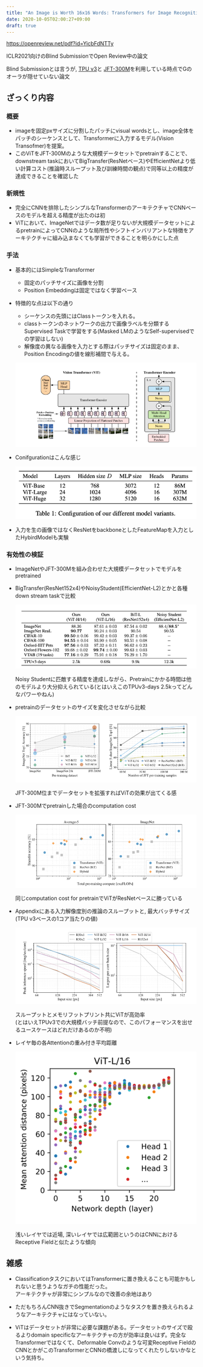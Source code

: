 ```yaml
---
title: "An Image is Worth 16x16 Words: Transformers for Image Recognition at Scale"
date: 2020-10-05T02:00:27+09:00
draft: true
---
```


https://openreview.net/pdf?id=YicbFdNTTy

ICLR2021向けのBlind SubmissionでOpen Review中の論文

Blind Submissionとは言うが, [TPU v3](https://cloud.google.com/tpu?hl=ja)と [JFT-300M](https://qiita.com/ikeyasu/items/aefa15e8c329b599fdb2)を利用している時点でGのオーラが隠せていない論文

## ざっくり内容

### 概要

- imageを固定pxサイズに分割したパッチにvisual wordsとし、image全体をパッチのシーケンスとして、Transformerに入力するモデル(Vision Transofmer)を提案。
- このViTをJFT-300Mのような大規模データセットでpretrainすることで、downstream taskにおいてBigTransfer(ResNetベース)やEfficientNetより低い計算コスト(推論時スループット及び訓練時間の観点)で同等以上の精度が達成できることを確認した

### 新規性

- 完全にCNNを排除したシンプルなTransformerのアーキテクチャでCNNベースのモデルを超える精度が出たのは初
- ViTにおいて、ImageNetではデータ数が足りないが大規模データセットによるpretrainによってCNNのような局所性やシフトインバリアントな特徴をアーキテクチャに組み込まなくても学習ができることを明らかにした点

### 手法

- 基本的にはSimpleなTransformer
  - 固定のパッチサイズに画像を分割
  - Position Embeddingは固定ではなく学習ベース
- 特徴的な点は以下の通り
  - シーケンスの先頭にはClassトークンを入れる。
  - classトークンのネットワークの出力で画像ラベルを分類するSupervised Taskで学習をする(Masked LMのようなSelf-supervisedでの学習はしない)
  - 解像度の異なる画像を入力とする際はパッチサイズは固定のまま、Position Encodingの値を線形補間で与える。

  ![model architecture](pdf-2.png)

- Conifgurationはこんな感じ

  ![configuration of model](pdf.png)

- 入力を生の画像ではなくResNetをbackboneとしたFeatureMapを入力としたHybirdModelも実験



### 有効性の検証

- ImageNetやJFT-300Mを組み合わせた大規模データセットでモデルをpretrained
- BigTransfer(ResNet152x4)やNoisyStudent(EfficientNet-L2)とかと各種down stream taskで比較

  ![downstreamtsk](pdf-3.png)

  Noisy Studentに匹敵する精度を達成しながら、Pretrainにかかる時間は他のモデルより大分抑えられている(とはいえこのTPUv3-days 2.5kってどんなパワーやねん)

- pretrainのデータセットのサイズを変化させながら比較

  ![downstreamtsk](pdf-4.png)

  JFT-300M位までデータセットを拡張すればViTの効果が出てくる感


- JFT-300Mでpretrainした場合のcomputation cost

  ![computationalcost pretrain](pdf-5.png)

  同じcomputation cost for pretrainでViTがResNetベースに勝っている  

- Appendixにある入力解像度別の推論のスループットと, 最大バッチサイズ(TPU v3ベースの1コア当たりの値)

  ![memoryfootprintr](pdf-6.png)

  スループットとメモリフットプリント共にViTが高効率  
  (とはいえTPUv3での大規模バッチ前提なので、このパフォーマンスを出せるユースケースはどれだけあるのか不明)


- レイヤ毎の各Attentionの重み付き平均距離

  ![attention distance](pdf-7.png)

  浅いレイヤでは近場, 深いレイヤでは広範囲というのはCNNにおけるReceptive Fieldと似たような傾向

## 雑感

- ClassificationタスクにおいてはTransformerに置き換えることも可能かもしれないと思うようなガチの性能だった。  
  アーキテクチャが非常にシンプルなので改善の余地はあり

- ただもちろんCNN抜きでSegmentationのようなタスクを置き換えられるようなアーキテクチャにはなっていない。

- ViTはデータセットが非常に必要な課題がある。データセットのサイズで殴るよりdomain specificなアーキテクチャの方が効率は良いはず。完全なTransformerではなくて、Deformable Convのような可変Receptive FieldのCNNとかがこのTransformerとCNNの橋渡しになってくれたりしないかなという気持ち。
